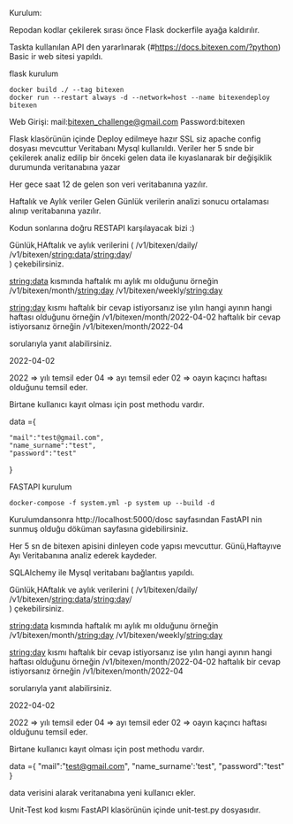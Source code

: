 
Kurulum:

Repodan kodlar çekilerek sırası önce Flask dockerfile ayağa kaldırılır.


Taskta kullanılan API den yararlınarak (#https://docs.bitexen.com/?python) Basic ir web sitesi yapıldı.


flask kurulum 

````
docker build ./ --tag bitexen  
docker run --restart always -d --network=host --name bitexendeploy bitexen 

````


Web Girişi:
mail:bitexen_challenge@gmail.com
Password:bitexen



Flask klasörünün içinde Deploy edilmeye hazır SSL siz apache config dosyası mevcuttur
Veritabanı Mysql kullanıldı.
Veriler her 5 snde bir çekilerek analiz edilip bir önceki gelen data ile kıyaslanarak bir değişiklik durumunda veritanabına yazar

Her gece saat 12 de gelen son veri veritabanına yazılır.

Haftalık ve Aylık veriler Gelen Günlük verilerin analizi sonucu ortalaması alınıp veritabanına yazılır.


Kodun sonlarına doğru RESTAPI karşılayacak bizi :)

Günlük,HAftalık ve aylık verilerini 
(  /v1/bitexen/daily/  
 /v1/bitexen/<string:data>/<string:day>/  
)
çekebilirsiniz. 
 
<string:data> kısmında haftalık mı aylık mı olduğunu örneğin 
/v1/bitexen/month/<string:day>
/v1/bitexen/weekly/<string:day>

<string:day>  kısmı haftalık bir cevap istiyorsanız ise yılın hangi ayının hangi haftası olduğunu
örneğin
/v1/bitexen/month/2022-04-02
haftalık bir cevap istiyorsanız
örneğin
/v1/bitexen/month/2022-04

sorularıyla yanıt alabilirsiniz.

2022-04-02

2022 => yılı temsil eder
04   => ayı temsil eder 
02   => oayın kaçıncı haftası olduğunu temsil eder.

Birtane kullanıcı kayıt olması için post methodu vardır.

data ={

    "mail":"test@gmail.com",
    "name_surname":"test",
    "password":"test"

}


FASTAPI kurulum 

````
docker-compose -f system.yml -p system up --build -d

````
Kurulumdansonra  http://localhost:5000/dosc sayfasından FastAPI nin sunmuş olduğu döküman sayfasına gidebilirsiniz.

Her 5 sn de bitexen apisini dinleyen code yapısı mevcuttur.
Günü,Haftayıve Ayı Veritabanına analiz ederek kaydeder.

SQLAlchemy ile Mysql veritabanı bağlantııs yapıldı.


Günlük,HAftalık ve aylık verilerini 
(  /v1/bitexen/daily/  
 /v1/bitexen/<string:data>/<string:day>/  
)
çekebilirsiniz. 

<string:data> kısmında haftalık mı aylık mı olduğunu örneğin 
/v1/bitexen/month/<string:day>
/v1/bitexen/weekly/<string:day>

<string:day>  kısmı haftalık bir cevap istiyorsanız ise yılın hangi ayının hangi haftası olduğunu
örneğin
/v1/bitexen/month/2022-04-02
haftalık bir cevap istiyorsanız
örneğin
/v1/bitexen/month/2022-04

sorularıyla yanıt alabilirsiniz.

2022-04-02

2022 => yılı temsil eder
04   => ayı temsil eder 
02   => oayın kaçıncı haftası olduğunu temsil eder.

Birtane kullanıcı kayıt olması için post methodu vardır.

data ={
    "mail":"test@gmail.com",
    "name_surname':'test",
    "password":"test"
}

data verisini alarak veritanabına yeni kullanıcı ekler.

Unit-Test kod kısmı FastAPI klasörünün içinde unit-test.py dosyasıdır.

 
